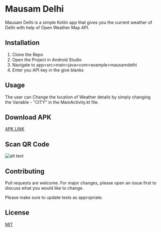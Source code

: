 # Mausam Delhi

Mausam Delhi is a simple Kotlin app that gives you the current weather of Delhi with help of Open Weather Map API.

## Installation

1. Clone the Repo
2. Open the Project in Android Studio
3. Navigate to app>src>main>java>com>example>mausamdelhi
4. Enter you API key in the give blanks


## Usage

The user can Change the location of Weather details by simply changing the Variable - "CITY" in the MainActivity.kt file.

## Download APK

[APK LINK](https://bit.ly/MausamDelhi)

## Scan QR Code

![alt text](https://chart.googleapis.com/chart?chs=150&cht=qr&chl=https://appsenjoy.com/download/e29e271ef695b129159dc5d4a3715ebe.html&choe=UTF-8&chld=|0)

## Contributing
Pull requests are welcome. For major changes, please open an issue first to discuss what you would like to change.

Please make sure to update tests as appropriate.

## License
[MIT](https://choosealicense.com/licenses/mit/)
